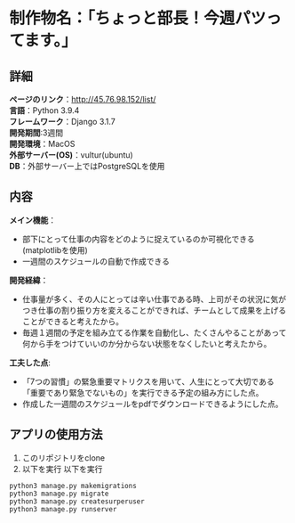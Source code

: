 # 制作物名：「ちょっと部長！今週パツってます。」  

## 詳細
**ページのリンク**：http://45.76.98.152/list/  
**言語**：Python 3.9.4  
**フレームワーク**：Django 3.1.7  
**開発期間**:3週間  
**開発環境**：MacOS  
**外部サーバー(OS)**：vultur(ubuntu)  
**DB**：外部サーバー上ではPostgreSQLを使用  


## 内容
**メイン機能**：  
- 部下にとって仕事の内容をどのように捉えているのか可視化できる(matplotlibを使用)  
- 一週間のスケジュールの自動で作成できる   

**開発経緯**：  
- 仕事量が多く、その人にとっては辛い仕事である時、上司がその状況に気がつき仕事の割り振り方を変えることができれば、チームとして成果を上げることができると考えたから。  
- 毎週１週間の予定を組み立てる作業を自動化し、たくさんやることがあって何から手をつけていいのか分からない状態をなくしたいと考えたから。  

**工夫した点**:   
- 「7つの習慣」の緊急重要マトリクスを用いて、人生にとって大切である「重要であり緊急でないもの」を実行できる予定の組み方にした点。  
- 作成した一週間のスケジュールをpdfでダウンロードできるようにした点。  


## アプリの使用方法
1. このリポジトリをclone
2. 以下を実行
以下を実行
```
python3 manage.py makemigrations
python3 manage.py migrate
python3 manage.py createsurperuser
python3 manage.py runserver
```


